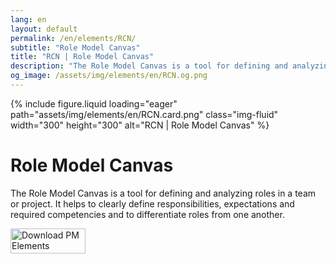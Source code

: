 ```yaml
---
lang: en
layout: default
permalink: /en/elements/RCN/
subtitle: "Role Model Canvas"
title: "RCN | Role Model Canvas"
description: "The Role Model Canvas is a tool for defining and analyzing roles in a team or project. It helps to clearly define responsibilities, expectations and required competencies and to differentiate roles from one another."
og_image: /assets/img/elements/en/RCN.og.png
---
```


{% include figure.liquid loading="eager" path="assets/img/elements/en/RCN.card.png" class="img-fluid" width="300" height="300" alt="RCN | Role Model Canvas" %}

# Role Model Canvas

The Role Model Canvas is a tool for defining and analyzing roles in a team or project. It helps to clearly define responsibilities, expectations and required competencies and to differentiate roles from one another.

<a href="https://apps.apple.com/app/apple-store/id6738084498?pt=127441684&ct=website&mt=8">
  <img src="{{ "assets/img/en/appstore.png" | relative_url }}" width="120" height="40" alt="Download PM Elements">
</a>
